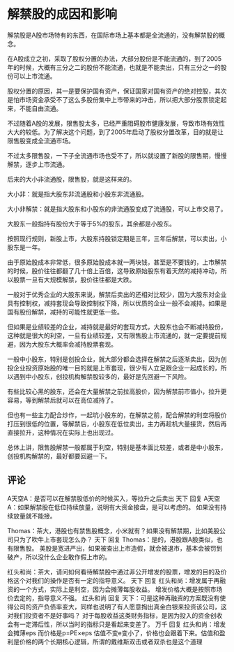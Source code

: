 # 解禁股的成因和影响

解禁股是A股市场特有的东西，在国际市场上基本都是全流通的，没有解禁股的概念。

在A股成立之初，采取了股权分置的办法，大部分股份是不能流通的，到了2005年的时候，大概有三分之二的股份不能流通，也就是不能卖出，只有三分之一的股份可以上市流通。

股权分置的原因，其一是要保护国有资产，保证国家对国有资产的绝对控股，其次是怕市场资金承受不了这么多股份集中上市带来的冲击，所以把大部分股票锁定起来，不能自由流通。

不过随着A股的发展，限售股太多，已经严重阻碍股市健康发展，导致市场有效性大大的较低。为了解决这个问题，到了2005年启动了股权分置改革，目的就是让限售股变成全流通市场。

不过太多限售股，一下子全流通市场也受不了，所以就设置了新股的限售期，慢慢解禁，逐步上市流通。

后来的大小非流通股，限售股，就是这样来的。

大小非：就是指大股东非流通股和小股东非流通股。

大小非解禁：就是指大股东和小股东的非流通股变成了流通股，可以上市交易了。

大股东一般指持有股份大于等于5%的股东，其余都是小股东。

按照现行规则，新股上市，大股东持股锁定期是三年，三年后解禁，可以卖出，小股东是一年。

由于原始股成本非常低，很多原始股成本就一两块钱，甚至是不要钱的，上市解禁的时候，股价往往都翻了几十倍上百倍，这导致原始股东有着天然的减持冲动，所以股票一旦有大规模解禁，股价往往都是大跌。

一般对于优秀企业的大股东来说，解禁后卖出的还相对比较少，因为大股东对企业具有控制权，减持套现会导致控制权下降，所以优质的企业一般不会减持。如果是国有股份解禁，减持的可能性就更低一些。

但如果是业绩较差的企业，减持就是最好的套现方式，大股东也会不断减持股份，这种就是很大的利空，一旦有业绩较差，又有限售股上市流通的，就一定要提前规避，因为大股东大概率会减持股票套现。

一般中小股东，特别是创投企业，就大部分都会选择在解禁之后逐渐卖出，因为创投企业投资原始股的唯一目的就是上市套现，很少有人立足跟企业一起成长的，所以遇到中小股东，创投机构解禁股较多的，最好是先回避一下风险。

有些比较心黑的股东，还会在大量解禁之前拉高股价，因为解禁前市值小，拉升更容易，等到解禁后就可以在高位减持了。

但也有一些主力配合炒作，一起坑小股东的，在解禁之前，配合解禁的利空将股价打压到很低的位置，等解禁后，小股东在低位卖出，主力再趁机大量接货，然后再直接拉升，这种情况在实际上也出现过。

总体上讲，限售股解禁一般都属于利空，特别是基本面比较差，或者是中小股东，创投机构解禁的，最好都要回避一下。

## 评论 
A天空A：是否可以在解禁股低价的时候买入，等拉升之后卖出
天下 回复 A天空A：如果解禁股在低位持续放量，说明有大资金接盘，是可以考虑的。
如果没有持续放量就不能接。

Thomas：茶大，港股也有禁售股概念，小米就有？如果没有解禁期，比如美股公司只为了吹牛上市套现怎么办？
天下 回复 Thomas：是的，港股跟A股类似，也有限售股。
美股是宽进严出，如果被查出上市造假，就会被退市，基本会被罚到破产，所以没什么企业敢作假上市的。

红头和尚：茶大，请问如何看待解禁股中通过非公开增发的股票，增发的目的及价格这个对我们的操作是否有一定的指导意义。
天下 回复 红头和尚：增发属于再融资的一个方式，实际上是利空，因为会摊薄每股收益。
增发价格大概是按照市场价去定的，指导意义不强。
红头和尚 回复 天下：可是这种再融资的方案既没有使得公司的资产负债率变大，同样也说明了有人愿意掏出真金白银来投资该公司，这对我们投资者不是好事吗？
对于每股收益这类财务指标，是因为投入的资金创收会有一定滞后性，所以当时的指标只是看起来变差了。
万千 回复 红头和尚：增发会摊薄eps  而价格是p=PE×eps  估值不变e变小了，价格也会跟着下来。估值和盈利是价格的两个长期核心逻辑，所谓的戴维斯双击或者双杀也是这个道理

